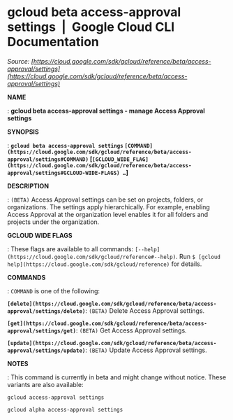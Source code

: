 # gcloud beta access-approval settings  |  Google Cloud CLI Documentation

*Source: [https://cloud.google.com/sdk/gcloud/reference/beta/access-approval/settings](https://cloud.google.com/sdk/gcloud/reference/beta/access-approval/settings)*

**NAME**

: **gcloud beta access-approval settings - manage Access Approval settings**

**SYNOPSIS**

: **`gcloud beta access-approval settings` `[COMMAND](https://cloud.google.com/sdk/gcloud/reference/beta/access-approval/settings#COMMAND)` [`[GCLOUD_WIDE_FLAG](https://cloud.google.com/sdk/gcloud/reference/beta/access-approval/settings#GCLOUD-WIDE-FLAGS) …`]**

**DESCRIPTION**

: `(BETA)` Access Approval settings can be set on projects, folders, or
organizations. The settings apply hierarchically. For example, enabling Access
Approval at the organization level enables it for all folders and projects under
the organization.

**GCLOUD WIDE FLAGS**

: These flags are available to all commands: `[--help](https://cloud.google.com/sdk/gcloud/reference#--help)`.
Run `$ [gcloud help](https://cloud.google.com/sdk/gcloud/reference)` for details.

**COMMANDS**

: ``COMMAND`` is one of the following:

**`[delete](https://cloud.google.com/sdk/gcloud/reference/beta/access-approval/settings/delete)`**:
`(BETA)` Delete Access Approval settings.

**`[get](https://cloud.google.com/sdk/gcloud/reference/beta/access-approval/settings/get)`**:
`(BETA)` Get Access Approval settings.

**`[update](https://cloud.google.com/sdk/gcloud/reference/beta/access-approval/settings/update)`**:
`(BETA)` Update Access Approval settings.

**NOTES**

: This command is currently in beta and might change without notice. These
variants are also available:

```
gcloud access-approval settings
```

```
gcloud alpha access-approval settings
```